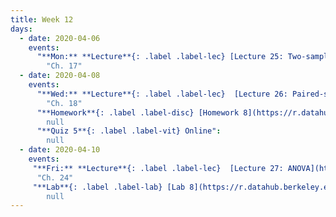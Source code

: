 ```yaml
---
title: Week 12
days:
  - date: 2020-04-06
    events:
      "**Mon:** **Lecture**{: .label .label-lec} [Lecture 25: Two-sample t](https://ph142-ucb.github.io/sp20/src/lec/L25-2sample.pdf)[(recording)](https://bcourses.berkeley.edu/courses/1490339/pages/l25-2sample)":
        "Ch. 17"
  - date: 2020-04-08
    events:
      "**Wed:** **Lecture**{: .label .label-lec}  [Lecture 26: Paired-sample t](https://ph142-ucb.github.io/sp20/src/lec/l26_pairedt.pdf)[(recording)](https://bcourses.berkeley.edu/courses/1490339/pages/l26)":
        "Ch. 18"
      "**Homework**{: .label .label-disc} [Homework 8](https://r.datahub.berkeley.edu/) (Due Apr 14)":
        null
      "**Quiz 5**{: .label .label-vit} Online":
        null
  - date: 2020-04-10
    events:
     "**Fri:** **Lecture**{: .label .label-lec}  [Lecture 27: ANOVA](https://ph142-ucb.github.io/sp20/src/lec/l27_anova.pdf)[code](https://r.datahub.berkeley.edu/) [(recording)](https://bcourses.berkeley.edu/courses/1490339/pages/l27anova)":
      "Ch. 24"
     "**Lab**{: .label .label-lab} [Lab 8](https://r.datahub.berkeley.edu/) (Due Apr 10th) [(recording)](https://bcourses.berkeley.edu/courses/1490339/pages/lab08)":
        null
---
```

